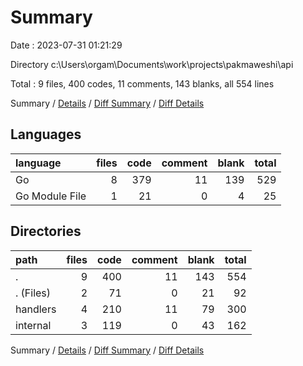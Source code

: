 # Summary

Date : 2023-07-31 01:21:29

Directory c:\\Users\\orgam\\Documents\\work\\projects\\pakmaweshi\\api

Total : 9 files,  400 codes, 11 comments, 143 blanks, all 554 lines

Summary / [Details](details.md) / [Diff Summary](diff.md) / [Diff Details](diff-details.md)

## Languages
| language | files | code | comment | blank | total |
| :--- | ---: | ---: | ---: | ---: | ---: |
| Go | 8 | 379 | 11 | 139 | 529 |
| Go Module File | 1 | 21 | 0 | 4 | 25 |

## Directories
| path | files | code | comment | blank | total |
| :--- | ---: | ---: | ---: | ---: | ---: |
| . | 9 | 400 | 11 | 143 | 554 |
| . (Files) | 2 | 71 | 0 | 21 | 92 |
| handlers | 4 | 210 | 11 | 79 | 300 |
| internal | 3 | 119 | 0 | 43 | 162 |

Summary / [Details](details.md) / [Diff Summary](diff.md) / [Diff Details](diff-details.md)